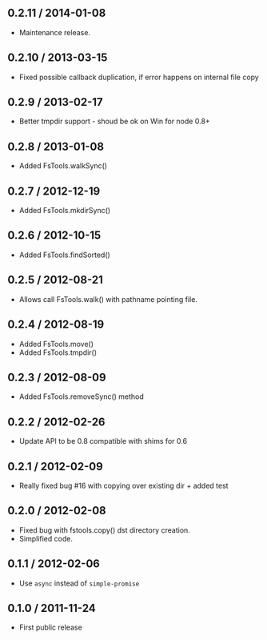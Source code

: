 0.2.11 / 2014-01-08
-------------------

- Maintenance release.


0.2.10 / 2013-03-15
-------------------

- Fixed possible callback duplication, if error happens on internal file copy


0.2.9 / 2013-02-17
------------------

- Better tmpdir support - shoud be ok on Win for node 0.8+


0.2.8 / 2013-01-08
------------------

- Added FsTools.walkSync()


0.2.7 / 2012-12-19
------------------

- Added FsTools.mkdirSync()


0.2.6 / 2012-10-15
------------------

- Added FsTools.findSorted()


0.2.5 / 2012-08-21
------------------

- Allows call FsTools.walk() with pathname pointing file.


0.2.4 / 2012-08-19
------------------

- Added FsTools.move()
- Added FsTools.tmpdir()


0.2.3 / 2012-08-09
------------------

- Added FsTools.removeSync() method


0.2.2 / 2012-02-26
------------------

- Update API to be 0.8 compatible with shims for 0.6


0.2.1 / 2012-02-09
------------------

- Really fixed bug #16 with copying over existing dir + added test


0.2.0 / 2012-02-08
------------------

- Fixed bug with fstools.copy() dst directory creation.
- Simplified code.


0.1.1 / 2012-02-06
------------------

- Use `async` instead of `simple-promise`


0.1.0 / 2011-11-24
------------------

- First public release

